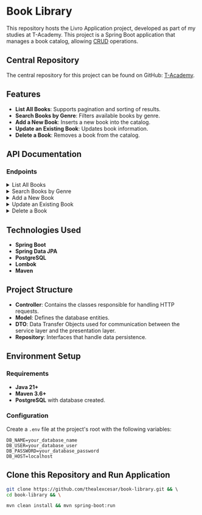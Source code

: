 # Book Library

This repository hosts the Livro Application project, developed as part of my studies at T-Academy. This project is a Spring Boot application that manages a book catalog, allowing [CRUD](https://pt.wikipedia.org/wiki/CRUD) operations.

## Central Repository

The central repository for this project can be found on GitHub: [T-Academy](https://github.com/thealexcesar/T-Academy).

## Features

- **List All Books**: Supports pagination and sorting of results.
- **Search Books by Genre**: Filters available books by genre.
- **Add a New Book**: Inserts a new book into the catalog.
- **Update an Existing Book**: Updates book information.
- **Delete a Book**: Removes a book from the catalog.

## API Documentation

### Endpoints

<details>
<summary>List All Books</summary>

- **Endpoint**: `GET /livro`
- **Description**: Retrieves a paginated and sorted list of all books in the catalog.
- **Parameters**:
    - `page` (optional): The page number (default: `1`).
    - `size` (optional): The number of items per page (default: `10`).
    - `sortBy` (optional): The field to sort by (default: `createdAt`).
- **Response**:
    - `200 OK`: Returns a paginated list of `LivroDTO` objects.
    - **Headers**:
        - `X-Total-Pages`: Total number of pages.
        - `X-Total-Elements`: Total number of elements.
        - `X-Current-Page`: Current page number.
        - `X-Page-Size`: Number of items per page.

```yaml
GET /livro:
  summary: "List All Books"
  parameters:
    - in: query
      name: page
      schema:
        type: integer
        default: 1
    - in: query
      name: size
      schema:
        type: integer
        default: 10
    - in: query
      name: sortBy
      schema:
        type: string
        default: createdAt
  responses:
    '200':
      description: "A paginated list of books"
      headers:
        X-Total-Pages:
          schema:
            type: integer
        X-Total-Elements:
          schema:
            type: integer
        X-Current-Page:
          schema:
            type: integer
        X-Page-Size:
          schema:
            type: integer
```
</details>

<details>
<summary>Search Books by Genre</summary>

**Endpoint**: `GET /livro/genero/{genero}`  
**Description**: Retrieves a list of books filtered by the specified genre.  
**Parameters**:
- `genero` (path): The genre to filter books by.  
  **Response**:
- `200 OK`: Returns a list of `LivroDTO` objects that match the specified genre.
- `404 Not Found`: If no books are found for the specified genre.

```yaml
GET /livro/genero/{genero}:
  summary: "Search Books by Genre"
  parameters:
    - in: path
      name: genero
      required: true
      schema:
        type: string
  responses:
    '200':
      description: "List of books filtered by genre"
    '404':
      description: "No books found for the specified genre"
```
</details>

<details>
<summary>Add a New Book</summary>

**Endpoint**: `POST /livro`  
**Description**: Inserts a new book into the catalog.  
**Request Body**:
- `LivroDTO`: Object containing the details of the book (e.g., title, author, genre, year).  
  **Response**:
- `201 Created`: Returns the created `LivroDTO` object with a `Location` header indicating the URL of the newly created book.
- `Location` header: URI of the newly created book.

```yaml
POST /livro:
  summary: "Add a New Book"
  requestBody:
    required: true
    content:
      application/json:
        schema:
          $ref: '#/components/schemas/LivroDTO'
  responses:
    '201':
      description: "Book created successfully"
      headers:
        Location:
          description: "URI of the newly created book"
          schema:
            type: string
```
</details>

<details>
<summary>Update an Existing Book</summary>

**Endpoint**: `PUT /livro/{id}`  
**Description**: Updates the information of an existing book.  
**Parameters**:
- `id` (path): The UUID of the book to update.  
  **Request Body**:
- `LivroUpdateDTO`: Object containing the updated details of the book.  
  **Response**:
- `200 OK`: Returns the updated `LivroDTO` object.
- `404 Not Found`: If the book with the specified ID is not found.

```yaml
PUT /livro/{id}:
  summary: "Update an Existing Book"
  parameters:
    - in: path
      name: id
      required: true
      schema:
        type: string
        format: uuid
  requestBody:
    required: true
    content:
      application/json:
        schema:
          $ref: '#/components/schemas/LivroUpdateDTO'
  responses:
    '200':
      description: "Book updated successfully"
    '404':
      description: "Book not found"
```
</details>

<details>
<summary>Delete a Book</summary>

**Endpoint**: `DELETE /livro/{id}`  
**Description**: Removes a book from the catalog.  
**Parameters**:
- `id` (path): The UUID of the book to delete.  
  **Response**:
- `200 OK`: Returns a confirmation message indicating the book was successfully deleted.
- `404 Not Found`: If the book with the specified ID is not found.

```yaml
DELETE /livro/{id}:
  summary: "Delete a Book"
  parameters:
    - in: path
      name: id
      required: true
      schema:
        type: string
        format: uuid
  responses:
    '200':
      description: "Book deleted successfully"
    '404':
      description: "Book not found"
```
</details>

## Technologies Used

- **Spring Boot**
- **Spring Data JPA**
- **PostgreSQL**
- **Lombok**
- **Maven**

## Project Structure

- **Controller**: Contains the classes responsible for handling HTTP requests.
- **Model**: Defines the database entities.
- **DTO**: Data Transfer Objects used for communication between the service layer and the presentation layer.
- **Repository**: Interfaces that handle data persistence.

## Environment Setup

### Requirements

- **Java 21+**
- **Maven 3.6+**
- **PostgreSQL** with database created.

### Configuration

Create a `.env` file at the project's root with the following variables:

```plaintext
DB_NAME=your_database_name
DB_USER=your_database_user
DB_PASSWORD=your_database_password
DB_HOST=localhost
```

## Clone this Repository and Run Application
```bash
git clone https://github.com/thealexcesar/book-library.git && \ 
cd book-library && \

mvn clean install && mvn spring-boot:run
```

